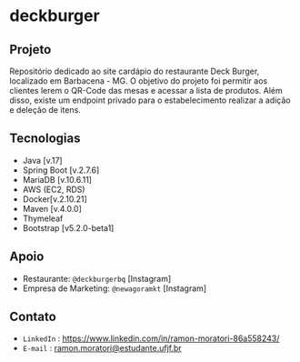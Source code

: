 # deckburger

## Projeto

Repositório dedicado ao site cardápio do restaurante Deck Burger, localizado em Barbacena - MG. O objetivo do projeto foi permitir aos clientes
lerem o QR-Code das mesas e acessar a lista de produtos. Além disso, existe um endpoint privado para o estabelecimento realizar a adição e deleção
de itens.

## Tecnologias

- Java [v.17]
- Spring Boot [v.2.7.6]
- MariaDB [v.10.6.11]
- AWS (EC2, RDS)
- Docker[v.2.10.21]
- Maven [v.4.0.0]
- Thymeleaf
- Bootstrap [v5.2.0-beta1]

## Apoio

- Restaurante: `@deckburgerbq` [Instagram]
- Empresa de Marketing: `@newagoramkt` [Instagram]

## Contato

- `LinkedIn` : https://www.linkedin.com/in/ramon-moratori-86a558243/
- `E-mail` : ramon.moratori@estudante.ufjf.br
